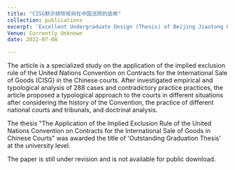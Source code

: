 ```yaml
---
title: "CISG默示排除规则在中国法院的适用"
collection: publications
excerpt: 'Excellent Undergraduate Design (Thesis) of Beijing Jiaotong University'
Venue: Currently Unknown
date: 2022-07-08

---
```

The article is a specialized study on the application of the implied exclusion rule of the United Nations Convention on Contracts for the International Sale of Goods (CISG) in the Chinese courts. After investigated empirical and typological analysis of 288 cases and contradictory practice practices, the article proposed a typological approach to the courts in different situations after considering the history of the Convention, the practice of different national courts and tribunals, and doctrinal analysis.

The thesis "The Application of the Implied Exclusion Rule of the United Nations Convention on Contracts for the International Sale of Goods in Chinese Courts" was awarded the title of 'Outstanding Graduation Thesis' at the university level.

The paper is still under revision and is not available for public download.
